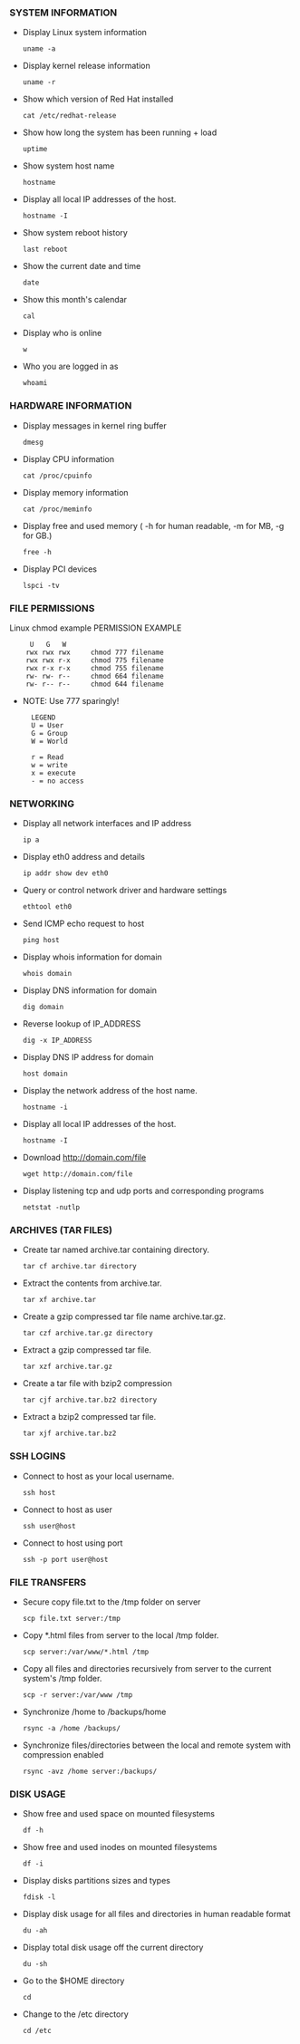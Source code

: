 ### SYSTEM INFORMATION
- Display Linux system information
    ```
    uname -a
    ```

- Display kernel release information
    ```
    uname -r
    ```

- Show which version of Red Hat installed
    ```
    cat /etc/redhat-release
    ```

- Show how long the system has been running + load
    ```
    uptime
    ```

- Show system host name
    ```
    hostname
    ```

- Display all local IP addresses of the host.
    ```
    hostname -I
    ```

- Show system reboot history
    ```
    last reboot
    ```

- Show the current date and time
    ```
    date
    ```

- Show this month's calendar
    ```
    cal
    ```

- Display who is online
    ```
    w
    ```

- Who you are logged in as
    ```
    whoami
    ```
### HARDWARE INFORMATION
- Display messages in kernel ring buffer
    ```
    dmesg
    ```

- Display CPU information
    ```
    cat /proc/cpuinfo
    ```

- Display memory information
    ```
    cat /proc/meminfo
    ```

- Display free and used memory ( -h for human readable, -m for MB, -g for GB.)
    ```
    free -h
    ```

- Display PCI devices
    ```
    lspci -tv
    ```


### FILE PERMISSIONS
Linux chmod example
        PERMISSION      EXAMPLE

         U   G   W
        rwx rwx rwx     chmod 777 filename
        rwx rwx r-x     chmod 775 filename
        rwx r-x r-x     chmod 755 filename
        rw- rw- r--     chmod 664 filename
        rw- r-- r--     chmod 644 filename

- NOTE: Use 777 sparingly!

        LEGEND
        U = User
        G = Group
        W = World

        r = Read
        w = write
        x = execute
        - = no access

### NETWORKING
- Display all network interfaces and IP address
    ```
    ip a
    ```

- Display eth0 address and details
    ```
    ip addr show dev eth0
    ```

- Query or control network driver and hardware settings
    ```
    ethtool eth0
    ```

- Send ICMP echo request to host
    ```
    ping host
    ```

- Display whois information for domain
    ```
    whois domain
    ```

- Display DNS information for domain
    ```
    dig domain
    ```

- Reverse lookup of IP_ADDRESS
    ```
    dig -x IP_ADDRESS
    ```

- Display DNS IP address for domain
    ```
    host domain
    ```

- Display the network address of the host name.
    ```
    hostname -i
    ```

- Display all local IP addresses of the host.
    ```
    hostname -I
    ```

- Download http://domain.com/file
    ```
    wget http://domain.com/file
    ```

- Display listening tcp and udp ports and corresponding programs
    ```
    netstat -nutlp
    ```
### ARCHIVES (TAR FILES)
- Create tar named archive.tar containing directory.
    ```
    tar cf archive.tar directory
    ```

- Extract the contents from archive.tar.
    ```
    tar xf archive.tar
    ```

- Create a gzip compressed tar file name archive.tar.gz.
    ```
    tar czf archive.tar.gz directory
    ```

- Extract a gzip compressed tar file.
    ```
    tar xzf archive.tar.gz
    ```

- Create a tar file with bzip2 compression
    ```
    tar cjf archive.tar.bz2 directory
    ```

- Extract a bzip2 compressed tar file.
    ```
    tar xjf archive.tar.bz2
    ```

### SSH LOGINS
- Connect to host as your local username.
    ```
    ssh host
    ```

- Connect to host as user
    ```
    ssh user@host
    ```

- Connect to host using port
    ```
    ssh -p port user@host
    ```
### FILE TRANSFERS
- Secure copy file.txt to the /tmp folder on server
    ```
    scp file.txt server:/tmp
    ```

- Copy *.html files from server to the local /tmp folder.
    ```
    scp server:/var/www/*.html /tmp
    ```

- Copy all files and directories recursively from server to the current system's /tmp folder.
    ```
    scp -r server:/var/www /tmp
    ```

- Synchronize /home to /backups/home
    ```
    rsync -a /home /backups/
    ```

- Synchronize files/directories between the local and remote system with compression enabled
    ```
    rsync -avz /home server:/backups/
    ```
### DISK USAGE
- Show free and used space on mounted filesystems
    ```
    df -h
    ```

- Show free and used inodes on mounted filesystems
    ```
    df -i
    ```

- Display disks partitions sizes and types
    ```
    fdisk -l
    ```

- Display disk usage for all files and directories in human readable format
    ```
    du -ah
    ```

- Display total disk usage off the current directory
    ```
    du -sh
    ```

- Go to the $HOME directory
    ```
    cd
    ```

- Change to the /etc directory
    ```
    cd /etc
    ```